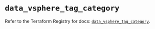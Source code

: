 # `data_vsphere_tag_category`

Refer to the Terraform Registry for docs: [`data_vsphere_tag_category`](https://registry.terraform.io/providers/vmware/vsphere/2.15.0/docs/data-sources/tag_category).
